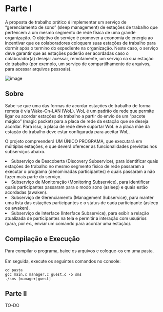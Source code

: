 # Parte I

A proposta de trabalho prático é implementar um serviço de “gerenciamento de sono” (sleep management) de estações de trabalho que pertencem a um mesmo segmento de rede física de uma grande organização. O objetivo
do serviço é promover a economia de energia ao incentivar que os colaboradores coloquem suas estações de trabalho para dormir após o termino do expediente na organização. Neste caso, o serviço deve garantir que as
estações poderão ser acordadas caso o colaborador(a) desejar acessar, remotamente, um serviço na sua estação de trabalho (por exemplo, um serviço de compartilhamento de arquivos, para acessar arquivos pessoais).

![image](https://user-images.githubusercontent.com/49589136/221374877-dca7ff74-4819-4698-9489-8e9029f81d56.png)

## Sobre
Sabe-se que uma das formas de acordar estações de trabalho de forma remota é via Wake-On-LAN (WoL). WoL é um padrão de rede que permite ligar ou acordar estações de trabalho a partir do envio de um “pacote mágico” (magic packet) para a placa de rede da estação que se deseja acordar. Para isso, a placa de rede deve suportar WoL
e a placa mãe da estação do trabalho deve estar configurada para aceitar WoL.

O projeto compreenderá UM ÚNICO PROGRAMA, que executará em múltiplas estações, e que deverá oferecer as
funcionalidades previstas nos subserviços abaixo.
<li>
Subserviço de Descoberta (Discovery Subservice), para identificar quais estações de trabalho no mesmo
segmento físico de rede passaram a executar o programa (denominadas participantes) e quais passaram a
não fazer mais parte do serviço.
</li>
<li>
Subserviço de Monitoração (Monitoring Subservice), para identificar quais participantes passaram para o
modo sono (asleep) e quais estão acordadas (awaken).
</li>
<li>
Subserviço de Gerenciamento (Management Subservice), para manter uma lista das estações
participantes e o status de cada participante (asleep ou awaken).
</li>
<li>
Subserviço de Interface (Interface Subservice), para exibir a relação atualizada de participantes na tela e
permitir a interação com usuários (para, por ex., enviar um comando para acordar uma estação).
</li>

## Compilação e Execução

Para compilar o programa, baixe os arquivos e coloque-os em uma pasta.
<br><br>
Em seguida, execute os seguintes comandos no console:
```
cd pasta
gcc main.c manager.c guest.c -o sms
./sms [manager|guest]
```

## Parte II

TO-DO
